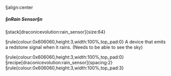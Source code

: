 §align:center
##### §nRain Sensor§n

§stack[draconicevolution:rain_sensor]{size:64}

§rule{colour:0x606060,height:3,width:100%,top_pad:0}
A device that emits a redstone signal when it rains.
(Needs to be able to see the sky)

§rule{colour:0x606060,height:3,width:100%,top_pad:0}
§recipe[draconicevolution:rain_sensor]{spacing:2}
§rule{colour:0x606060,height:3,width:100%,top_pad:3}